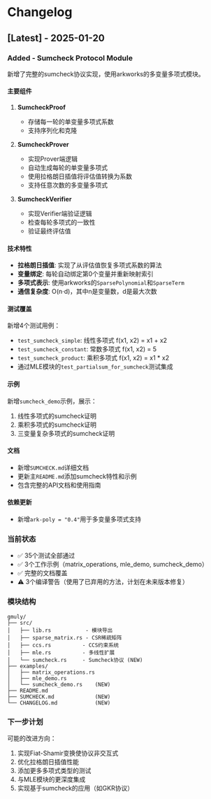 # Changelog

## [Latest] - 2025-01-20

### Added - Sumcheck Protocol Module

新增了完整的sumcheck协议实现，使用arkworks的多变量多项式模块。

#### 主要组件

1. **SumcheckProof<F>**
   - 存储每一轮的单变量多项式系数
   - 支持序列化和克隆

2. **SumcheckProver<F>**
   - 实现Prover端逻辑
   - 自动生成每轮的单变量多项式
   - 使用拉格朗日插值将评估值转换为系数
   - 支持任意次数的多变量多项式

3. **SumcheckVerifier<F>**
   - 实现Verifier端验证逻辑
   - 检查每轮多项式的一致性
   - 验证最终评估值

#### 技术特性

- **拉格朗日插值**: 实现了从评估值恢复多项式系数的算法
- **变量绑定**: 每轮自动绑定第0个变量并重新映射索引
- **多项式表示**: 使用arkworks的`SparsePolynomial`和`SparseTerm`
- **通信复杂度**: O(n·d)，其中n是变量数，d是最大次数

#### 测试覆盖

新增4个测试用例：
- `test_sumcheck_simple`: 线性多项式 f(x1, x2) = x1 + x2
- `test_sumcheck_constant`: 常数多项式 f(x1, x2) = 5
- `test_sumcheck_product`: 乘积多项式 f(x1, x2) = x1 * x2
- 通过MLE模块的`test_partialsum_for_sumcheck`测试集成

#### 示例

新增`sumcheck_demo`示例，展示：
1. 线性多项式的sumcheck证明
2. 乘积多项式的sumcheck证明
3. 三变量复杂多项式的sumcheck证明

#### 文档

- 新增`SUMCHECK.md`详细文档
- 更新主`README.md`添加sumcheck特性和示例
- 包含完整的API文档和使用指南

#### 依赖更新

- 新增`ark-poly = "0.4"`用于多变量多项式支持

### 当前状态

- ✅ 35个测试全部通过
- ✅ 3个工作示例（matrix_operations, mle_demo, sumcheck_demo）
- ✅ 完整的文档覆盖
- ⚠️ 3个编译警告（使用了已弃用的方法，计划在未来版本修复）

### 模块结构

```
gmuly/
├── src/
│   ├── lib.rs           - 模块导出
│   ├── sparse_matrix.rs - CSR稀疏矩阵
│   ├── ccs.rs          - CCS约束系统
│   ├── mle.rs          - 多线性扩展
│   └── sumcheck.rs     - Sumcheck协议 (NEW)
├── examples/
│   ├── matrix_operations.rs
│   ├── mle_demo.rs
│   └── sumcheck_demo.rs    (NEW)
├── README.md
├── SUMCHECK.md             (NEW)
└── CHANGELOG.md            (NEW)
```

### 下一步计划

可能的改进方向：
1. 实现Fiat-Shamir变换使协议非交互式
2. 优化拉格朗日插值性能
3. 添加更多多项式类型的测试
4. 与MLE模块的更深度集成
5. 实现基于sumcheck的应用（如GKR协议）
